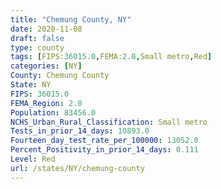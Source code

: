 ```yaml
---
title: "Chemung County, NY"
date: 2020-11-08
draft: false
type: county
tags: [FIPS:36015.0,FEMA:2.0,Small metro,Red]
categories: [NY]
County: Chemung County
State: NY
FIPS: 36015.0
FEMA_Region: 2.0
Population: 83456.0
NCHS_Urban_Rural_Classification: Small metro
Tests_in_prior_14_days: 10893.0
Fourteen_day_test_rate_per_100000: 13052.0
Percent_Positivity_in_prior_14_days: 0.111
Level: Red
url: /states/NY/chemung-county
---
```



